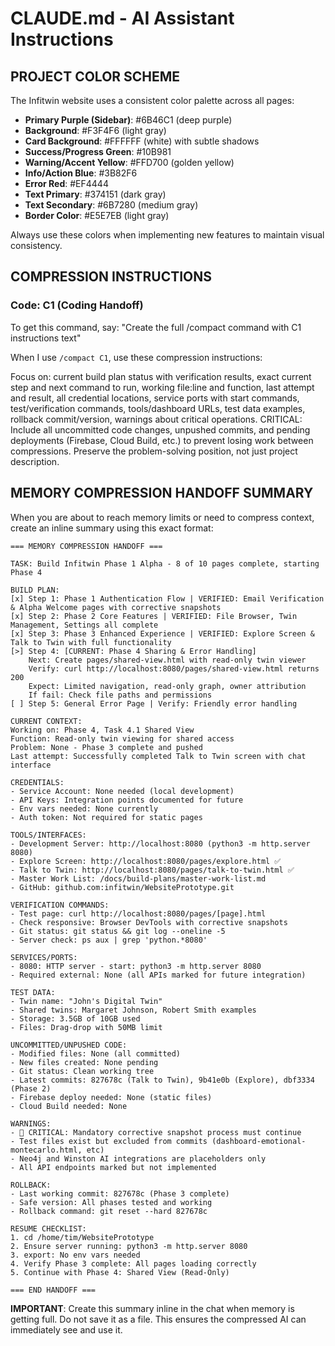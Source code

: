 # CLAUDE.md - AI Assistant Instructions

## PROJECT COLOR SCHEME

The Infitwin website uses a consistent color palette across all pages:

- **Primary Purple (Sidebar)**: #6B46C1 (deep purple)
- **Background**: #F3F4F6 (light gray)
- **Card Background**: #FFFFFF (white) with subtle shadows
- **Success/Progress Green**: #10B981
- **Warning/Accent Yellow**: #FFD700 (golden yellow)
- **Info/Action Blue**: #3B82F6
- **Error Red**: #EF4444
- **Text Primary**: #374151 (dark gray)
- **Text Secondary**: #6B7280 (medium gray)
- **Border Color**: #E5E7EB (light gray)

Always use these colors when implementing new features to maintain visual consistency.

## COMPRESSION INSTRUCTIONS

### Code: C1 (Coding Handoff)
To get this command, say: "Create the full /compact command with C1 instructions text"

When I use `/compact C1`, use these compression instructions:

Focus on: current build plan status with verification results, exact current step and next command to run, working file:line and function, last attempt and result, all credential locations, service ports with start commands, test/verification commands, tools/dashboard URLs, test data examples, rollback commit/version, warnings about critical operations. CRITICAL: Include all uncommitted code changes, unpushed commits, and pending deployments (Firebase, Cloud Build, etc.) to prevent losing work between compressions. Preserve the problem-solving position, not just project description.

## MEMORY COMPRESSION HANDOFF SUMMARY

When you are about to reach memory limits or need to compress context, create an inline summary using this exact format:

```
=== MEMORY COMPRESSION HANDOFF ===

TASK: Build Infitwin Phase 1 Alpha - 8 of 10 pages complete, starting Phase 4

BUILD PLAN:
[x] Step 1: Phase 1 Authentication Flow | VERIFIED: Email Verification & Alpha Welcome pages with corrective snapshots
[x] Step 2: Phase 2 Core Features | VERIFIED: File Browser, Twin Management, Settings all complete
[x] Step 3: Phase 3 Enhanced Experience | VERIFIED: Explore Screen & Talk to Twin with full functionality
[>] Step 4: [CURRENT: Phase 4 Sharing & Error Handling]
    Next: Create pages/shared-view.html with read-only twin viewer
    Verify: curl http://localhost:8080/pages/shared-view.html returns 200
    Expect: Limited navigation, read-only graph, owner attribution
    If fail: Check file paths and permissions
[ ] Step 5: General Error Page | Verify: Friendly error handling

CURRENT CONTEXT:
Working on: Phase 4, Task 4.1 Shared View
Function: Read-only twin viewing for shared access
Problem: None - Phase 3 complete and pushed
Last attempt: Successfully completed Talk to Twin screen with chat interface

CREDENTIALS:
- Service Account: None needed (local development)
- API Keys: Integration points documented for future
- Env vars needed: None currently
- Auth token: Not required for static pages

TOOLS/INTERFACES:
- Development Server: http://localhost:8080 (python3 -m http.server 8080)
- Explore Screen: http://localhost:8080/pages/explore.html ✅
- Talk to Twin: http://localhost:8080/pages/talk-to-twin.html ✅
- Master Work List: /docs/build-plans/master-work-list.md
- GitHub: github.com:infitwin/WebsitePrototype.git

VERIFICATION COMMANDS:
- Test page: curl http://localhost:8080/pages/[page].html
- Check responsive: Browser DevTools with corrective snapshots
- Git status: git status && git log --oneline -5
- Server check: ps aux | grep 'python.*8080'

SERVICES/PORTS:
- 8080: HTTP server - start: python3 -m http.server 8080
- Required external: None (all APIs marked for future integration)

TEST DATA:
- Twin name: "John's Digital Twin"
- Shared twins: Margaret Johnson, Robert Smith examples
- Storage: 3.5GB of 10GB used
- Files: Drag-drop with 50MB limit

UNCOMMITTED/UNPUSHED CODE:
- Modified files: None (all committed)
- New files created: None pending
- Git status: Clean working tree
- Latest commits: 827678c (Talk to Twin), 9b41e0b (Explore), dbf3334 (Phase 2)
- Firebase deploy needed: None (static files)
- Cloud Build needed: None

WARNINGS:
- 📸 CRITICAL: Mandatory corrective snapshot process must continue
- Test files exist but excluded from commits (dashboard-emotional-montecarlo.html, etc)
- Neo4j and Winston AI integrations are placeholders only
- All API endpoints marked but not implemented

ROLLBACK:
- Last working commit: 827678c (Phase 3 complete)
- Safe version: All phases tested and working
- Rollback command: git reset --hard 827678c

RESUME CHECKLIST:
1. cd /home/tim/WebsitePrototype
2. Ensure server running: python3 -m http.server 8080
3. export: No env vars needed
4. Verify Phase 3 complete: All pages loading correctly
5. Continue with Phase 4: Shared View (Read-Only)

=== END HANDOFF ===
```

**IMPORTANT**: Create this summary inline in the chat when memory is getting full. Do not save it as a file. This ensures the compressed AI can immediately see and use it.